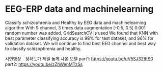 # EEG-ERP data and machinelearning 
Classify schizophrenia and Healthy by EEG data and machinelearning algorithm
With 9 channel, 3 times data augmentation [-0.5, 0.5] 0.001 random number was added, GridSearchCV is used
We found that KNN with best parameter classifying accuracy is 98% for test dataset, and 96% for validation dataset.
We will continue to find best EEG channel and best way to classify schizophrenia and healthy.


시연영상 - 정확도가 제일 높게 나온 모델
part1: https://youtu.be/uV5SJ326tS0 
part2: https://youtu.be/zZhWenMTzSs 
